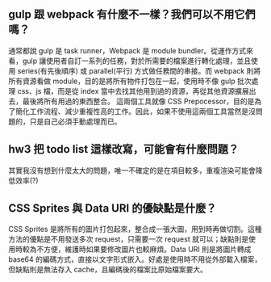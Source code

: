 ## gulp 跟 webpack 有什麼不一樣？我們可以不用它們嗎？
通常都說 gulp 是 task runner，Webpack 是 module bundler。從運作方式來看，gulp 讓使用者自訂一系列的任務，對於所需要的檔案進行轉化處理，並且使用 series(有先後順序) 或 parallel(平行) 方式做任務間的串接。而 webpack 則將所有資源看做 module，目的是將所有物件打包在一起，使用時不像 gulp 批次處理 css、js 檔，而是從 index 當中去找其他用到過的資源，再從其他資源擴展出去，最後將所有用過的東西整合。
這兩個工具就像 CSS Prepocessor，目的是為了簡化工作流程、減少重複性高的工作。因此，如果不使用這兩個工具當然是沒問題的，只是自己必須手動處理而已。


## hw3 把 todo list 這樣改寫，可能會有什麼問題？
其實我沒有想到什麼太大的問題，唯一不確定的是在項目較多，重複渲染可能會降低效率(?)


## CSS Sprites 與 Data URI 的優缺點是什麼？
CSS Sprites 是將所有的圖片打包起來，整合成一張大圖，用到時再做切割。這種方法的優點是不用發送多次 request，只需要一次 request 就可以；缺點則是使用時較為不方便，維護時如果要修改圖片也較麻煩。Data URI 則是將圖片轉成 base64 的編碼方式，直接以文字形式嵌入。好處是使用時不用從外部載入檔案，但缺點則是無法存入 cache，且編碼後的檔案比原始檔案要大。
